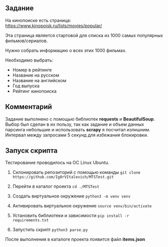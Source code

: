 ## Задание

На кинопоиске есть страница: https://www.kinopoisk.ru/lists/movies/popular/

Эта страница является стартовой для списка из 1000 самых популярных фильмов/сериалов.

Нужно собрать информацию о всех этих 1000 фильмах. 

Необходимо выбрать:

- Номер в рейтинге
- Название на русском
- Название  на английском
- Год выпуска
- Рейтинг кинопоиска

## Комментарий

Задание выполнено с помощью библиотек **requests** и **BeautifulSoup**. Выбор был сделан в их пользу, так как задание и объем данных парсинга небольшие и использовать **scrapy** я посчитал излишним. Интервал между запросами 5 секунд для избежания блокировки. 

## Запуск скрипта

Тестирование проводилось на ОС Linux Ubuntu.

1. Склонировать репозиторий с помощью команды ```git clone https://github.com/Ig0rVItalevich/MTSTest.git```

2. Перейти в каталог проекта ```cd ./MTSTest```

3. Создать виртуальное окружение ```python3 -m venv venv```

4. Активировать виртуальное окружение ```source venv/bin/activate```

5. Установить библиотеки и зависимости ```pip install -r requirements.txt```

6. Запустить скрипт ```python3 parse.py```

После выполнения в каталоге проекта появится файл **items.json**